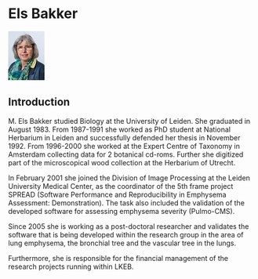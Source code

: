 # Els Bakker
![](../assets/img/Els_Bakker_small.jpg)

## Introduction
M. Els Bakker studied Biology at the University of Leiden. She graduated in August 1983. From 1987-1991 she worked as PhD student at National Herbarium in Leiden and successfully defended her thesis in November 1992. From 1996-2000 she worked at the Expert Centre of Taxonomy in Amsterdam collecting data for 2 botanical cd-roms. Further she digitized part of the microscopical wood collection at the Herbarium of Utrecht.

In February 2001 she joined the Division of Image Processing at the Leiden University Medical Center, as the coordinator of the 5th frame project SPREAD (Software Performance and Reproducibility in Emphysema Assessment: Demonstration). The task also included the validation of the developed software for assessing emphysema severity (Pulmo-CMS).

Since 2005 she is working as a post-doctoral researcher and validates the software that is being developed within the research group in the area of lung emphysema, the bronchial tree and the vascular tree in the lungs.

Furthermore, she is responsible for the financial management of the research projects running within LKEB.